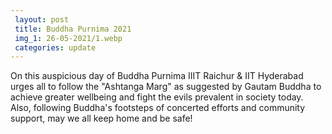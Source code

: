 ```yaml
---
 layout: post	
 title: Buddha Purnima 2021
 img_1: 26-05-2021/1.webp
 categories: update
---
```


On this auspicious day of Buddha Purnima IIIT Raichur & IIT Hyderabad urges all to follow the "Ashtanga Marg" as suggested by Gautam Buddha to achieve greater wellbeing and fight the evils prevalent in society today. Also, following Buddha's footsteps of concerted efforts and community support, may we all keep home and be safe!
